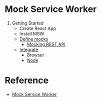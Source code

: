 # Mock Service Worker

1. Getting Started
   - Create React App
   - Install MSW
   - [Define mocks](./msw/define_mocks.md)
     - [Mocking REST API](./msw/mocking_rest_api.md)
   - [Integrate](https://mswjs.io/docs/getting-started/integrate)
     - Browser
     - [Node](./msw/node.md)

# Reference

- [Mock Service Worker](https://mswjs.io/)
